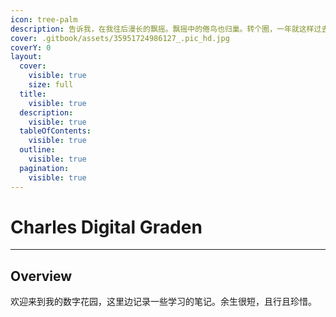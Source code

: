 ```yaml
---
icon: tree-palm
description: 告诉我，在我往后漫长的飘摇。飘摇中的倦鸟也归巢。转个圈，一年就这样过去了。今夜的江滩公园没有烟花跨年。
cover: .gitbook/assets/35951724986127_.pic_hd.jpg
coverY: 0
layout:
  cover:
    visible: true
    size: full
  title:
    visible: true
  description:
    visible: true
  tableOfContents:
    visible: true
  outline:
    visible: true
  pagination:
    visible: true
---
```


# Charles Digital Graden

***

## Overview

欢迎来到我的数字花园，这里边记录一些学习的笔记。余生很短，且行且珍惜。
